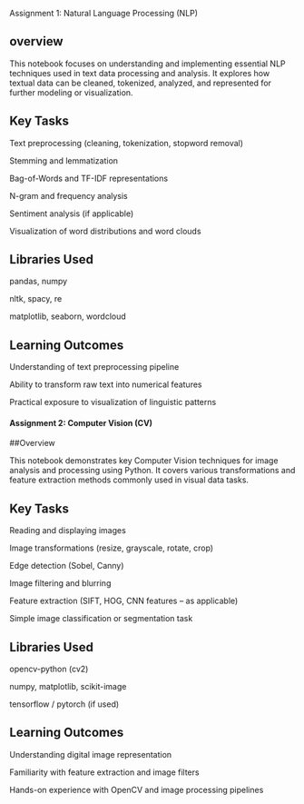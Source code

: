 Assignment 1: Natural Language Processing (NLP) 
## overview

This notebook focuses on understanding and implementing essential NLP techniques used in text data processing and analysis.
It explores how textual data can be cleaned, tokenized, analyzed, and represented for further modeling or visualization.

## Key Tasks

Text preprocessing (cleaning, tokenization, stopword removal)

Stemming and lemmatization

Bag-of-Words and TF-IDF representations

N-gram and frequency analysis

Sentiment analysis (if applicable)

Visualization of word distributions and word clouds

## Libraries Used

pandas, numpy

nltk, spacy, re

matplotlib, seaborn, wordcloud

## Learning Outcomes

Understanding of text preprocessing pipeline

Ability to transform raw text into numerical features

Practical exposure to visualization of linguistic patterns

#### Assignment 2: Computer Vision (CV)
##Overview

This notebook demonstrates key Computer Vision techniques for image analysis and processing using Python.
It covers various transformations and feature extraction methods commonly used in visual data tasks.

## Key Tasks

Reading and displaying images

Image transformations (resize, grayscale, rotate, crop)

Edge detection (Sobel, Canny)

Image filtering and blurring

Feature extraction (SIFT, HOG, CNN features – as applicable)

Simple image classification or segmentation task

## Libraries Used

opencv-python (cv2)

numpy, matplotlib, scikit-image

tensorflow / pytorch (if used)

## Learning Outcomes

Understanding digital image representation

Familiarity with feature extraction and image filters

Hands-on experience with OpenCV and image processing pipelines
